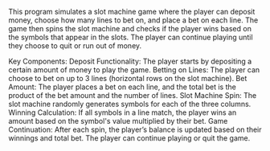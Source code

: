 This program simulates a slot machine game where the player can deposit money, choose how many lines to bet on, and place a bet on each line. The game then spins the slot machine and checks if the player wins based on the symbols that appear in the slots. The player can continue playing until they choose to quit or run out of money.

Key Components:
Deposit Functionality: The player starts by depositing a certain amount of money to play the game.
Betting on Lines: The player can choose to bet on up to 3 lines (horizontal rows on the slot machine).
Bet Amount: The player places a bet on each line, and the total bet is the product of the bet amount and the number of lines.
Slot Machine Spin: The slot machine randomly generates symbols for each of the three columns.
Winning Calculation: If all symbols in a line match, the player wins an amount based on the symbol's value multiplied by their bet.
Game Continuation: After each spin, the player’s balance is updated based on their winnings and total bet. The player can continue playing or quit the game.
